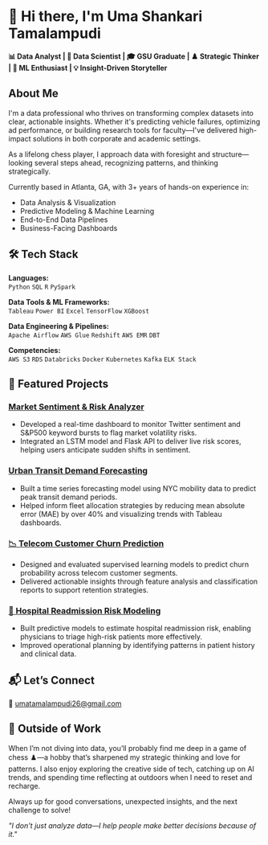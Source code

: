 # 👋 Hi there, I'm Uma Shankari Tamalampudi

**📊 Data Analyst | 🧠 Data Scientist | 🎓 GSU Graduate | ♟️ Strategic Thinker | 🤖 ML Enthusiast | 💡 Insight-Driven Storyteller**

## About Me

I'm a data professional who thrives on transforming complex datasets into clear, actionable insights. Whether it's predicting vehicle failures, optimizing ad performance, or building research tools for faculty—I've delivered high-impact solutions in both corporate and academic settings.

As a lifelong chess player, I approach data with foresight and structure—looking several steps ahead, recognizing patterns, and thinking strategically.

Currently based in Atlanta, GA, with 3+ years of hands-on experience in:
- Data Analysis & Visualization
- Predictive Modeling & Machine Learning
- End-to-End Data Pipelines
- Business-Facing Dashboards

## 🛠 Tech Stack

**Languages:**  
`Python` `SQL` `R` `PySpark`  

**Data Tools & ML Frameworks:**  
`Tableau` `Power BI` `Excel` `TensorFlow` `XGBoost`  

**Data Engineering & Pipelines:**  
`Apache Airflow` `AWS Glue` `Redshift` `AWS EMR` `DBT`  

**Competencies:**  
`AWS S3` `RDS` `Databricks` `Docker` `Kubernetes` `Kafka` `ELK Stack`


## 💼 Featured Projects

### [Market Sentiment & Risk Analyzer](#)
- Developed a real-time dashboard to monitor Twitter sentiment and S&P500 keyword bursts to flag market volatility risks.
- Integrated an LSTM model and Flask API to deliver live risk scores, helping users anticipate sudden shifts in sentiment.

### [Urban Transit Demand Forecasting](#)
- Built a time series forecasting model using NYC mobility data to predict peak transit demand periods.
- Helped inform fleet allocation strategies by reducing mean absolute error (MAE) by over 40% and visualizing trends with Tableau dashboards.

### [📉 Telecom Customer Churn Prediction](https://github.com/umatamalampudi2218/Telecom-Customer-Churn-Prediction-using-Machine-Learning)
- Designed and evaluated supervised learning models to predict churn probability across telecom customer segments.
- Delivered actionable insights through feature analysis and classification reports to support retention strategies.

### [🏥 Hospital Readmission Risk Modeling](#)
- Built predictive models to estimate hospital readmission risk, enabling physicians to triage high-risk patients more effectively.
- Improved operational planning by identifying patterns in patient history and clinical data.


## 📬 Let’s Connect
📧 umatamalampudi26@gmail.com  

## 🧩 Outside of Work

When I’m not diving into data, you’ll probably find me deep in a game of chess ♟️—a hobby that’s sharpened my strategic thinking and love for patterns. I also enjoy exploring the creative side of tech, catching up on AI trends, and spending time reflecting at outdoors when I need to reset and recharge.

Always up for good conversations, unexpected insights, and the next challenge to solve!

_"I don’t just analyze data—I help people make better decisions because of it."_  
